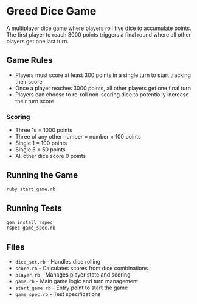 # Greed Dice Game

A multiplayer dice game where players roll five dice to accumulate points. The first player to reach 3000 points triggers a final round where all other players get one last turn.

## Game Rules

- Players must score at least 300 points in a single turn to start tracking their score
- Once a player reaches 3000 points, all other players get one final turn
- Players can choose to re-roll non-scoring dice to potentially increase their turn score

### Scoring
- Three 1s = 1000 points
- Three of any other number = number × 100 points
- Single 1 = 100 points  
- Single 5 = 50 points
- All other dice score 0 points

## Running the Game

```bash
ruby start_game.rb
```

## Running Tests

```bash
gem install rspec
rspec game_spec.rb
```

## Files

- `dice_set.rb` - Handles dice rolling
- `score.rb` - Calculates scores from dice combinations
- `player.rb` - Manages player state and scoring
- `game.rb` - Main game logic and turn management
- `start_game.rb` - Entry point to start the game
- `game_spec.rb` - Test specifications


